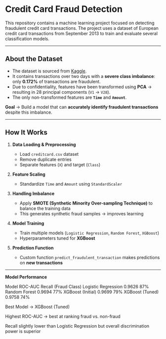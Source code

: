 #  Credit Card Fraud Detection

This repository contains a machine learning project focused on detecting fraudulent credit card transactions. The project uses a dataset of European credit card transactions from September 2013 to train and evaluate several classification models.

---

##  About the Dataset

- The dataset is sourced from [Kaggle](https://www.kaggle.com/mlg-ulb/creditcardfraud).
- It contains transactions over two days with a **severe class imbalance**: only **0.172%** of transactions are fraudulent.  
- Due to confidentiality, features have been transformed using **PCA** → resulting in 28 principal components (`V1` → `V28`).  
- The only non-transformed features are **`Time`** and **`Amount`**.  

**Goal** → Build a model that can **accurately identify fraudulent transactions** despite this imbalance.  


---

##  How It Works

1. **Data Loading & Preprocessing**
   - Load `creditcard.csv` dataset
   - Remove duplicate entries
   - Separate features (`X`) and target (`Class`)

2. **Feature Scaling**
   - Standardize `Time` and `Amount` using `StandardScaler`

3. **Handling Imbalance**
   - Apply **SMOTE (Synthetic Minority Over-sampling Technique)** to balance the training data  
   - This generates synthetic fraud samples → improves learning

4. **Model Training**
   - Train multiple models (`Logistic Regression`, `Random Forest`, `XGBoost`)  
   - Hyperparameters tuned for **XGBoost**

5. **Prediction Function**
   - Custom function `predict_fraudulent_transaction` makes predictions on **new transactions**

---

**Model Performance**

Model    	      ROC-AUC      Recall (Fraud Class)
Logistic          Regression	 0.9626	87%
Random Forest	   0.9694	    77%
XGBoost (Initial)	0.9699	    79%
XGBoost (Tuned)	0.9758	    74%

 Best Model → XGBoost (Tuned)

Highest ROC-AUC → best at ranking fraud vs. non-fraud

Recall slightly lower than Logistic Regression but overall discrimination power is superior

